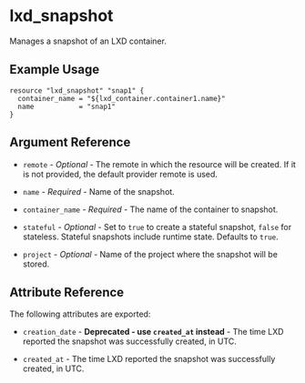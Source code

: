 # lxd_snapshot

Manages a snapshot of an LXD container.

## Example Usage

```hcl
resource "lxd_snapshot" "snap1" {
  container_name = "${lxd_container.container1.name}"
  name           = "snap1"
}
```

## Argument Reference

* `remote` - *Optional* - The remote in which the resource will be created. If
	it is not provided, the default provider remote is used.

* `name` - *Required* - Name of the snapshot.

* `container_name` - *Required* - The name of the container to snapshot.

* `stateful` - *Optional* - Set to `true` to create a stateful snapshot,
	`false` for stateless. Stateful snapshots include runtime state. Defaults to
	`true`.

* `project` - *Optional* - Name of the project where the snapshot will be stored.

## Attribute Reference

The following attributes are exported:

* `creation_date` - **Deprecated - use `created_at` instead** - The time LXD
  reported the snapshot was successfully created, in UTC.

* `created_at` - The time LXD  reported the snapshot was successfully created,
  in UTC.
